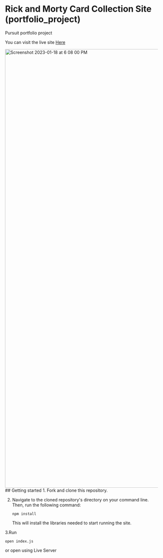 # Rick and Morty Card Collection Site (portfolio_project)
Pursuit portfolio project

You can visit the live site [Here](https://app.netlify.com/sites/zesty-brigadeiros-5dd19f/deploys)

<img width="1440" alt="Screenshot 2023-01-18 at 6 08 00 PM" src="https://user-images.githubusercontent.com/37090868/213315062-e94407ec-3c35-4c91-b0df-b763896fadca.png">
## Getting started
1. Fork and clone this repository.

2. Navigate to the cloned repository's directory on your command line. Then, run the following command:

   ```
   npm install
   ```

   This will install the libraries needed to start running the site.
   
3.Run 
 ```
 open index.js
 ```
 or open using Live Server
 
 

